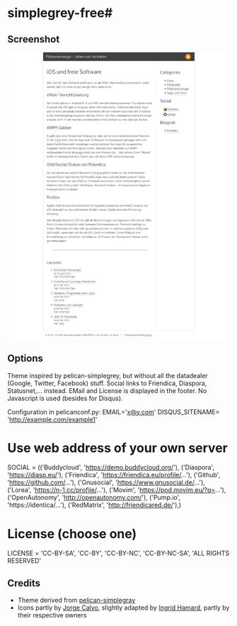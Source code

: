 # simplegrey-free#

## Screenshot ##

![screenshot](screenshot.png)


## Options ##

Theme inspired by pelican-simplegrey, but without all the datadealer (Google, Twitter, Facebook) stuff. Social links to Friendica, Diaspora, Statusnet,... instead. EMail and License is displayed in the footer.
No Javascript is used (besides for Disqus).

Configuration in pelicanconf.py:
EMAIL='x@y.com'
DISQUS_SITENAME= 'http://example.com/example1'
# Use web address of your own server
SOCIAL = (('Buddycloud', 'https://demo.buddycloud.org/'),
          ('Diaspora', 'https://diasp.eu/'),
          ('Friendica', 'https://friendica.eu/profile/...'),
          ('Github', 'https://github.com/...'),
           ('Gnusocial', 'https://www.gnusocial.de/...'),
          ('Lorea', 'https://n-1.cc/profile/...'),
          ('Movim', 'https://pod.movim.eu/?q=...'),
          ('OpenAutonomy', 'http://openautonomy.com/'),
           ('Pump.io', 'https://identica/...'),
          ('RedMatrix', 'http://friendicared.de/'),)

# License (choose one)
LICENSE = 'CC-BY-SA', 'CC-BY', 'CC-BY-NC', 'CC-BY-NC-SA', 'ALL RIGHTS RESERVED'

## Credits ##

* Theme derived from [pelican-simplegray](https://github.com/fle/pelican-simplegrey)
* Icons partly by [Jorge Calvo](http://dribbble.com/shots/1074961-Flat-Icons-EPS), slightly adapted by [Ingrid Hamard](http://ingrid.hamard.free.fr), partly by their respective owners

